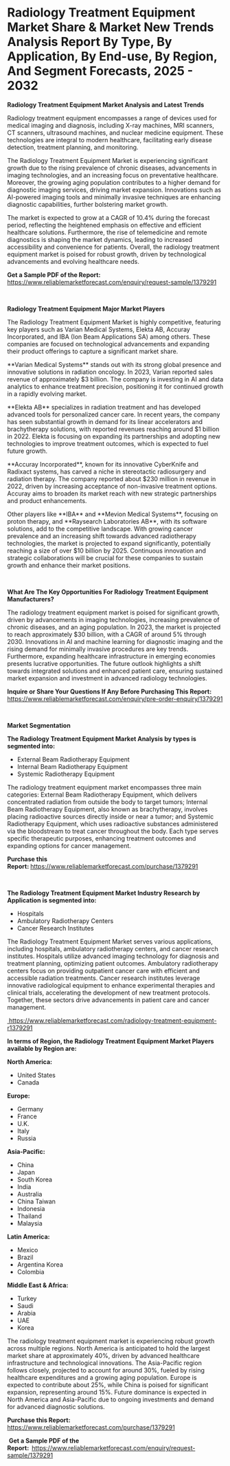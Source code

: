 <p><h1>Radiology Treatment Equipment Market Share & Market New Trends Analysis Report By Type, By Application, By End-use, By Region, And Segment Forecasts, 2025 - 2032</h1></p><p><strong>Radiology Treatment Equipment Market Analysis and Latest Trends</strong></p>
<p><p>Radiology treatment equipment encompasses a range of devices used for medical imaging and diagnosis, including X-ray machines, MRI scanners, CT scanners, ultrasound machines, and nuclear medicine equipment. These technologies are integral to modern healthcare, facilitating early disease detection, treatment planning, and monitoring. </p><p>The Radiology Treatment Equipment Market is experiencing significant growth due to the rising prevalence of chronic diseases, advancements in imaging technologies, and an increasing focus on preventative healthcare. Moreover, the growing aging population contributes to a higher demand for diagnostic imaging services, driving market expansion. Innovations such as AI-powered imaging tools and minimally invasive techniques are enhancing diagnostic capabilities, further bolstering market growth. </p><p>The market is expected to grow at a CAGR of 10.4% during the forecast period, reflecting the heightened emphasis on effective and efficient healthcare solutions. Furthermore, the rise of telemedicine and remote diagnostics is shaping the market dynamics, leading to increased accessibility and convenience for patients. Overall, the radiology treatment equipment market is poised for robust growth, driven by technological advancements and evolving healthcare needs.</p></p>
<p><strong>Get a Sample PDF of the Report:&nbsp;</strong> <a href="https://www.reliablemarketforecast.com/enquiry/request-sample/1379291?utm_campaign=1080&utm_medium=2&utm_source=Github&utm_content=ia&utm_term=14042025&utm_id=radiology-treatment-equipment">https://www.reliablemarketforecast.com/enquiry/request-sample/1379291</a></p>
<p>&nbsp;</p>
<p><strong>Radiology Treatment Equipment Major Market Players</strong></p>
<p><p>The Radiology Treatment Equipment Market is highly competitive, featuring key players such as Varian Medical Systems, Elekta AB, Accuray Incorporated, and IBA (Ion Beam Applications SA) among others. These companies are focused on technological advancements and expanding their product offerings to capture a significant market share.</p><p>**Varian Medical Systems** stands out with its strong global presence and innovative solutions in radiation oncology. In 2023, Varian reported sales revenue of approximately $3 billion. The company is investing in AI and data analytics to enhance treatment precision, positioning it for continued growth in a rapidly evolving market.</p><p>**Elekta AB** specializes in radiation treatment and has developed advanced tools for personalized cancer care. In recent years, the company has seen substantial growth in demand for its linear accelerators and brachytherapy solutions, with reported revenues reaching around $1 billion in 2022. Elekta is focusing on expanding its partnerships and adopting new technologies to improve treatment outcomes, which is expected to fuel future growth.</p><p>**Accuray Incorporated**, known for its innovative CyberKnife and Radixact systems, has carved a niche in stereotactic radiosurgery and radiation therapy. The company reported about $230 million in revenue in 2022, driven by increasing acceptance of non-invasive treatment options. Accuray aims to broaden its market reach with new strategic partnerships and product enhancements.</p><p>Other players like **IBA** and **Mevion Medical Systems**, focusing on proton therapy, and **Raysearch Laboratories AB**, with its software solutions, add to the competitive landscape. With growing cancer prevalence and an increasing shift towards advanced radiotherapy technologies, the market is projected to expand significantly, potentially reaching a size of over $10 billion by 2025. Continuous innovation and strategic collaborations will be crucial for these companies to sustain growth and enhance their market positions.</p></p>
<p>&nbsp;</p>
<p><strong>What Are The Key Opportunities For Radiology Treatment Equipment Manufacturers?</strong></p>
<p><p>The radiology treatment equipment market is poised for significant growth, driven by advancements in imaging technologies, increasing prevalence of chronic diseases, and an aging population. In 2023, the market is projected to reach approximately $30 billion, with a CAGR of around 5% through 2030. Innovations in AI and machine learning for diagnostic imaging and the rising demand for minimally invasive procedures are key trends. Furthermore, expanding healthcare infrastructure in emerging economies presents lucrative opportunities. The future outlook highlights a shift towards integrated solutions and enhanced patient care, ensuring sustained market expansion and investment in advanced radiology technologies.</p></p>
<p><strong>Inquire or Share Your Questions If Any Before Purchasing This Report:</strong> <a href="https://www.reliablemarketforecast.com/enquiry/pre-order-enquiry/1379291?utm_campaign=1080&utm_medium=2&utm_source=Github&utm_content=ia&utm_term=14042025&utm_id=radiology-treatment-equipment">https://www.reliablemarketforecast.com/enquiry/pre-order-enquiry/1379291</a></p>
<p>&nbsp;</p>
<p><strong>Market Segmentation</strong></p>
<p><strong>The Radiology Treatment Equipment Market Analysis by types is segmented into:</strong></p>
<p><ul><li>External Beam Radiotherapy Equipment</li><li>Internal Beam Radiotherapy Equipment</li><li>Systemic Radiotherapy Equipment</li></ul></p>
<p><p>The radiology treatment equipment market encompasses three main categories: External Beam Radiotherapy Equipment, which delivers concentrated radiation from outside the body to target tumors; Internal Beam Radiotherapy Equipment, also known as brachytherapy, involves placing radioactive sources directly inside or near a tumor; and Systemic Radiotherapy Equipment, which uses radioactive substances administered via the bloodstream to treat cancer throughout the body. Each type serves specific therapeutic purposes, enhancing treatment outcomes and expanding options for cancer management.</p></p>
<p><strong>Purchase this Report:&nbsp;</strong><a href="https://www.reliablemarketforecast.com/purchase/1379291?utm_campaign=1080&utm_medium=2&utm_source=Github&utm_content=ia&utm_term=14042025&utm_id=radiology-treatment-equipment">https://www.reliablemarketforecast.com/purchase/1379291</a></p>
<p>&nbsp;</p>
<p><strong>The Radiology Treatment Equipment Market Industry Research by Application is segmented into:</strong></p>
<p><ul><li>Hospitals</li><li>Ambulatory Radiotherapy Centers</li><li>Cancer Research Institutes</li></ul></p>
<p><p>The Radiology Treatment Equipment Market serves various applications, including hospitals, ambulatory radiotherapy centers, and cancer research institutes. Hospitals utilize advanced imaging technology for diagnosis and treatment planning, optimizing patient outcomes. Ambulatory radiotherapy centers focus on providing outpatient cancer care with efficient and accessible radiation treatments. Cancer research institutes leverage innovative radiological equipment to enhance experimental therapies and clinical trials, accelerating the development of new treatment protocols. Together, these sectors drive advancements in patient care and cancer management.</p></p>
<p><a href="https://www.reliablemarketforecast.com/radiology-treatment-equipment-r1379291?utm_campaign=1080&utm_medium=2&utm_source=Github&utm_content=ia&utm_term=14042025&utm_id=radiology-treatment-equipment">&nbsp;https://www.reliablemarketforecast.com/radiology-treatment-equipment-r1379291</a></p>
<p><strong>In terms of Region, the Radiology Treatment Equipment Market Players available by Region are:</strong></p>
<p>
    <p> <strong> North America: </strong>
        <ul>
            <li>United States</li>
            <li>Canada</li>
        </ul>
        </p> 
    <p> <strong> Europe: </strong>
        <ul>
            <li>Germany</li>
            <li>France</li>
            <li>U.K.</li>
            <li>Italy</li>
            <li>Russia</li>
        </ul>
        </p> 
    <p> <strong> Asia-Pacific: </strong>
        <ul>
            <li>China</li>
            <li>Japan</li>
            <li>South Korea</li>
            <li>India</li>
            <li>Australia</li>
            <li>China Taiwan</li>
            <li>Indonesia</li>
            <li>Thailand</li>
            <li>Malaysia</li>
        </ul>
        </p> 
    <p> <strong> Latin America: </strong>
        <ul>
            <li>Mexico</li>
            <li>Brazil</li>
            <li>Argentina Korea</li>
            <li>Colombia</li>
        </ul>
        </p> 
    <p> <strong> Middle East & Africa: </strong>
        <ul>
            <li>Turkey</li>
            <li>Saudi</li>
            <li>Arabia</li>
            <li>UAE</li>
            <li>Korea</li>
        </ul>
    </p>
    </p>
<p><p>The radiology treatment equipment market is experiencing robust growth across multiple regions. North America is anticipated to hold the largest market share at approximately 40%, driven by advanced healthcare infrastructure and technological innovations. The Asia-Pacific region follows closely, projected to account for around 30%, fueled by rising healthcare expenditures and a growing aging population. Europe is expected to contribute about 25%, while China is poised for significant expansion, representing around 15%. Future dominance is expected in North America and Asia-Pacific due to ongoing investments and demand for advanced diagnostic solutions.</p></p>
<p><strong>Purchase this Report: </strong><a href="https://www.reliablemarketforecast.com/purchase/1379291?utm_campaign=1080&utm_medium=2&utm_source=Github&utm_content=ia&utm_term=14042025&utm_id=radiology-treatment-equipment">https://www.reliablemarketforecast.com/purchase/1379291</a></p>
<p>&nbsp;<strong>Get a Sample PDF of the Report:&nbsp;&nbsp;</strong><a href="https://www.reliablemarketforecast.com/enquiry/request-sample/1379291?utm_campaign=1080&utm_medium=2&utm_source=Github&utm_content=ia&utm_term=14042025&utm_id=radiology-treatment-equipment">https://www.reliablemarketforecast.com/enquiry/request-sample/1379291</a></p>
<p><strong></strong></p>
<p><p></p><p></p><p></p></p>